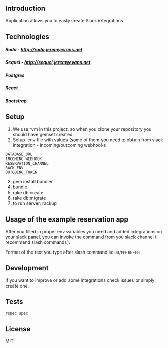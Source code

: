## Introduction

Application allows you to easly create Slack integrations.

## Technologies

##### Roda - http://roda.jeremyevans.net
##### Sequel - http://sequel.jeremyevans.net
##### Postgres
##### React
##### Bootstrap


## Setup

1. We use rvm in this project, so when you clone your repository you should have gemset created.
2. Setup .env file with values (some of them you need to obtain from slack integration - incoming/outcoming webhook):

  ```
DATABASE_URL
INCOMING_WEBHOOK
RESERVATION_CHANNEL
RACK_ENV
OUTGOING_TOKEN
  ```
3. gem install bundler
4. bundle
5. rake db:create
6. rake db:migrate
7. to run server: rackup

## Usage of the example reservation app
After you filled in proper env variables you need and added integrations on your slack panel, you can invoke the command from you slack channel (I recommend slash commands). 

Format of the text you type after slash command is: `DD/MM-HH-HH`

## Development
If you want to improve or add some integrations check issues or simply create one.

## Tests

`rspec spec`

## License

MIT
